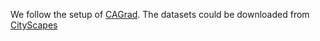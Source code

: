 We follow the setup of [CAGrad](https://proceedings.neurips.cc/paper/2021/file/9d27fdf2477ffbff837d73ef7ae23db9-Paper.pdf). The datasets could be downloaded from [CityScapes](https://www.dropbox.com/sh/gaw6vh6qusoyms6/AADwWi0Tp3E3M4B2xzeGlsEna?dl=0)